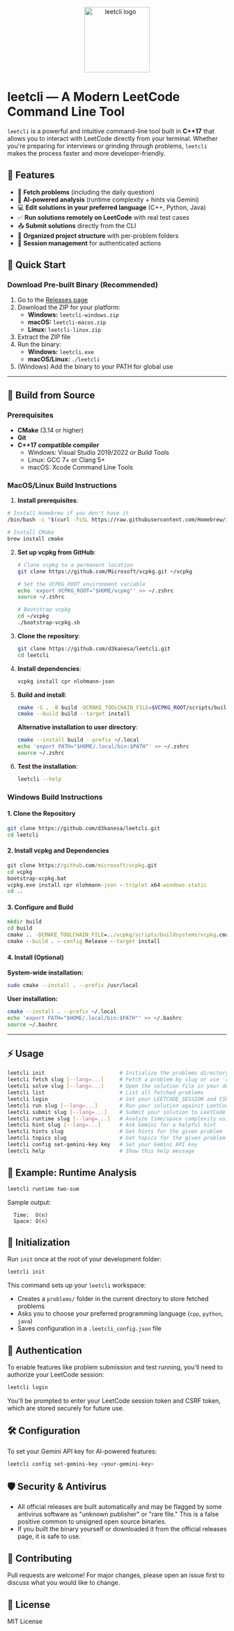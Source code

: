 <p align="center">
  <img src="logo.png" width="150" alt="leetcli logo"/>
</p>

# leetcli — A Modern LeetCode Command Line Tool

`leetcli` is a powerful and intuitive command-line tool built in **C++17** that allows you to interact with LeetCode directly from your terminal. Whether you're preparing for interviews or grinding through problems, `leetcli` makes the process faster and more developer-friendly.

## 🚀 Features

- 📝 **Fetch problems** (including the daily question)
- 🧠 **AI-powered analysis** (runtime complexity + hints via Gemini)
- 💻 **Edit solutions in your preferred language** (C++, Python, Java)
- ✅ **Run solutions remotely on LeetCode** with real test cases
- 📤 **Submit solutions** directly from the CLI
- 📂 **Organized project structure** with per-problem folders
- 🔑 **Session management** for authenticated actions

## 🏁 Quick Start

### Download Pre-built Binary (Recommended)

1. Go to the [Releases page](https://github.com/d3kanesa/leetcli/releases)
2. Download the ZIP for your platform:
   - **Windows:** `leetcli-windows.zip`
   - **macOS:** `leetcli-macos.zip`
   - **Linux:** `leetcli-linux.zip`
3. Extract the ZIP file
4. Run the binary:
   - **Windows:** `leetcli.exe`
   - **macOS/Linux:** `./leetcli`
5. (Windows) Add the binary to your PATH for global use

---

## 🔨 Build from Source

### Prerequisites

- **CMake** (3.14 or higher)
- **Git**
- **C++17 compatible compiler**
  - Windows: Visual Studio 2019/2022 or Build Tools
  - Linux: GCC 7+ or Clang 5+
  - macOS: Xcode Command Line Tools
  
### MacOS/Linux Build Instructions
  1. **Install prerequisites**:
   ```sh
   # Install Homebrew if you don't have it
   /bin/bash -c "$(curl -fsSL https://raw.githubusercontent.com/Homebrew/install/HEAD/install.sh)"
   
   # Install CMake
   brew install cmake
   ```

2. **Set up vcpkg from GitHub**:
   ```sh
   # Clone vcpkg to a permanent location
   git clone https://github.com/Microsoft/vcpkg.git ~/vcpkg
   
   # Set the VCPKG_ROOT environment variable
   echo 'export VCPKG_ROOT="$HOME/vcpkg"' >> ~/.zshrc
   source ~/.zshrc
   
   # Bootstrap vcpkg
   cd ~/vcpkg
   ./bootstrap-vcpkg.sh
   ```

3. **Clone the repository**:
   ```sh
   git clone https://github.com/d3kanesa/leetcli.git
   cd leetcli
   ```

4. **Install dependencies**:
   ```sh
   vcpkg install cpr nlohmann-json
   ```

5. **Build and install**:
   ```sh
   cmake -S . -B build -DCMAKE_TOOLCHAIN_FILE=$VCPKG_ROOT/scripts/buildsystems/vcpkg.cmake
   cmake --build build --target install
   ```
   
   **Alternative installation to user directory**:
   ```sh
   cmake --install build --prefix ~/.local
   echo 'export PATH="$HOME/.local/bin:$PATH"' >> ~/.zshrc
   source ~/.zshrc
   ```

6. **Test the installation**:
   ```sh
   leetcli --help
   ```

### Windows Build Instructions

#### 1. Clone the Repository
```bash
git clone https://github.com/d3kanesa/leetcli.git
cd leetcli
```

#### 2. Install vcpkg and Dependencies
```cmd
git clone https://github.com/microsoft/vcpkg.git
cd vcpkg
bootstrap-vcpkg.bat
vcpkg.exe install cpr nlohmann-json --triplet x64-windows-static
cd ..
```

#### 3. Configure and Build
```cmd
mkdir build
cd build
cmake .. -DCMAKE_TOOLCHAIN_FILE=../vcpkg/scripts/buildsystems/vcpkg.cmake -DVCPKG_TARGET_TRIPLET=x64-windows-static -DCMAKE_BUILD_TYPE=Release
cmake --build . --config Release --target install
```

#### 4. Install (Optional)

**System-wide installation:**
```bash
sudo cmake --install . --prefix /usr/local
```

**User installation:**
```bash
cmake --install . --prefix ~/.local
echo 'export PATH="$HOME/.local/bin:$PATH"' >> ~/.bashrc
source ~/.bashrc
```

---

## ⚡ Usage

```bash
leetcli init                        # Initialize the problems directory
leetcli fetch slug [--lang=...]     # Fetch a problem by slug or use 'daily'
leetcli solve slug [--lang=...]     # Open the solution file in your default editor
leetcli list                        # List all fetched problems
leetcli login                       # Set your LEETCODE_SESSION and CSRF token
leetcli run slug [--lang=...]       # Run your solution against LeetCode testcases
leetcli submit slug [--lang=...]    # Submit your solution to LeetCode
leetcli runtime slug [--lang=...]   # Analyze time/space complexity using Gemini
leetcli hint slug [--lang=...]      # Ask Gemini for a helpful hint
leetcli hints slug                  # Get hints for the given problem
leetcli topics slug                 # Get topics for the given problem
leetcli config set-gemini-key key   # Set your Gemini API key
leetcli help                        # Show this help message
```

## 🧠 Example: Runtime Analysis

```bash
leetcli runtime two-sum
```

Sample output:
```
  Time:  O(n)
  Space: O(n)
```

## 🔧 Initialization

Run `init` once at the root of your development folder:
```bash
leetcli init
```

This command sets up your `leetcli` workspace:
- Creates a `problems/` folder in the current directory to store fetched problems
- Asks you to choose your preferred programming language (`cpp`, `python`, `java`)
- Saves configuration in a `.leetcli_config.json` file

## 🔑 Authentication

To enable features like problem submission and test running, you'll need to authorize your LeetCode session:

```bash
leetcli login
```

You'll be prompted to enter your LeetCode session token and CSRF token, which are stored securely for future use.

## 🛠️ Configuration

To set your Gemini API key for AI-powered features:
```bash
leetcli config set-gemini-key <your-gemini-key>
```

## 🛡️ Security & Antivirus

- All official releases are built automatically and may be flagged by some antivirus software as "unknown publisher" or "rare file." This is a false positive common to unsigned open source binaries.
- If you built the binary yourself or downloaded it from the official releases page, it is safe to use.

## 🤝 Contributing

Pull requests are welcome! For major changes, please open an issue first to discuss what you would like to change.

## 📄 License

MIT License 
